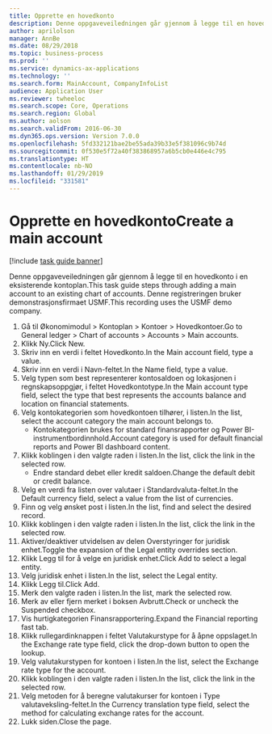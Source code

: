 ```yaml
---
title: Opprette en hovedkonto
description: Denne oppgaveveiledningen går gjennom å legge til en hovedkonto i en eksisterende kontoplan.
author: aprilolson
manager: AnnBe
ms.date: 08/29/2018
ms.topic: business-process
ms.prod: ''
ms.service: dynamics-ax-applications
ms.technology: ''
ms.search.form: MainAccount, CompanyInfoList
audience: Application User
ms.reviewer: twheeloc
ms.search.scope: Core, Operations
ms.search.region: Global
ms.author: aolson
ms.search.validFrom: 2016-06-30
ms.dyn365.ops.version: Version 7.0.0
ms.openlocfilehash: 5fd332121bae2be55ada39b33e5f381096c9b74d
ms.sourcegitcommit: 0f530e5f72a40f383868957a6b5cb0e446e4c795
ms.translationtype: HT
ms.contentlocale: nb-NO
ms.lasthandoff: 01/29/2019
ms.locfileid: "331581"
---
```

# <a name="create-a-main-account"></a><span data-ttu-id="c9f0d-103">Opprette en hovedkonto</span><span class="sxs-lookup"><span data-stu-id="c9f0d-103">Create a main account</span></span>

[!include [task guide banner](../../includes/task-guide-banner.md)]

<span data-ttu-id="c9f0d-104">Denne oppgaveveiledningen går gjennom å legge til en hovedkonto i en eksisterende kontoplan.</span><span class="sxs-lookup"><span data-stu-id="c9f0d-104">This task guide steps through adding a main account to an existing chart of accounts.</span></span> <span data-ttu-id="c9f0d-105">Denne registreringen bruker demonstrasjonsfirmaet USMF.</span><span class="sxs-lookup"><span data-stu-id="c9f0d-105">This recording uses the USMF demo company.</span></span>  

1. <span data-ttu-id="c9f0d-106">Gå til Økonomimodul > Kontoplan > Kontoer > Hovedkontoer.</span><span class="sxs-lookup"><span data-stu-id="c9f0d-106">Go to General ledger > Chart of accounts > Accounts > Main accounts.</span></span>
2. <span data-ttu-id="c9f0d-107">Klikk Ny.</span><span class="sxs-lookup"><span data-stu-id="c9f0d-107">Click New.</span></span>
3. <span data-ttu-id="c9f0d-108">Skriv inn en verdi i feltet Hovedkonto.</span><span class="sxs-lookup"><span data-stu-id="c9f0d-108">In the Main account field, type a value.</span></span>
4. <span data-ttu-id="c9f0d-109">Skriv inn en verdi i Navn-feltet.</span><span class="sxs-lookup"><span data-stu-id="c9f0d-109">In the Name field, type a value.</span></span>
5. <span data-ttu-id="c9f0d-110">Velg typen som best representerer kontosaldoen og lokasjonen i regnskapsoppgjør, i feltet Hovedkontotype.</span><span class="sxs-lookup"><span data-stu-id="c9f0d-110">In the Main account type field, select the type that best represents the accounts balance and location on financial statements.</span></span>
6. <span data-ttu-id="c9f0d-111">Velg kontokategorien som hovedkontoen tilhører, i listen.</span><span class="sxs-lookup"><span data-stu-id="c9f0d-111">In the list, select the account category the main account belongs to.</span></span>
    * <span data-ttu-id="c9f0d-112">Kontokategorien brukes for standard finansrapporter og Power BI-instrumentbordinnhold.</span><span class="sxs-lookup"><span data-stu-id="c9f0d-112">Account category is used for default financial reports and Power BI dashboard content.</span></span>  
7. <span data-ttu-id="c9f0d-113">Klikk koblingen i den valgte raden i listen.</span><span class="sxs-lookup"><span data-stu-id="c9f0d-113">In the list, click the link in the selected row.</span></span>
    * <span data-ttu-id="c9f0d-114">Endre standard debet eller kredit saldoen.</span><span class="sxs-lookup"><span data-stu-id="c9f0d-114">Change the default debit or credit balance.</span></span>  
8. <span data-ttu-id="c9f0d-115">Velg en verdi fra listen over valutaer i Standardvaluta-feltet.</span><span class="sxs-lookup"><span data-stu-id="c9f0d-115">In the Default currency field, select a value from the list of currencies.</span></span>
9. <span data-ttu-id="c9f0d-116">Finn og velg ønsket post i listen.</span><span class="sxs-lookup"><span data-stu-id="c9f0d-116">In the list, find and select the desired record.</span></span>
10. <span data-ttu-id="c9f0d-117">Klikk koblingen i den valgte raden i listen.</span><span class="sxs-lookup"><span data-stu-id="c9f0d-117">In the list, click the link in the selected row.</span></span>
11. <span data-ttu-id="c9f0d-118">Aktiver/deaktiver utvidelsen av delen Overstyringer for juridisk enhet.</span><span class="sxs-lookup"><span data-stu-id="c9f0d-118">Toggle the expansion of the Legal entity overrides section.</span></span>
12. <span data-ttu-id="c9f0d-119">Klikk Legg til for å velge en juridisk enhet.</span><span class="sxs-lookup"><span data-stu-id="c9f0d-119">Click Add to select a legal entity.</span></span>
13. <span data-ttu-id="c9f0d-120">Velg juridisk enhet i listen.</span><span class="sxs-lookup"><span data-stu-id="c9f0d-120">In the list, select the Legal entity.</span></span>
14. <span data-ttu-id="c9f0d-121">Klikk Legg til.</span><span class="sxs-lookup"><span data-stu-id="c9f0d-121">Click Add.</span></span>
15. <span data-ttu-id="c9f0d-122">Merk den valgte raden i listen.</span><span class="sxs-lookup"><span data-stu-id="c9f0d-122">In the list, mark the selected row.</span></span>
16. <span data-ttu-id="c9f0d-123">Merk av eller fjern merket i boksen Avbrutt.</span><span class="sxs-lookup"><span data-stu-id="c9f0d-123">Check or uncheck the Suspended checkbox.</span></span>
17. <span data-ttu-id="c9f0d-124">Vis hurtigkategorien Finansrapportering.</span><span class="sxs-lookup"><span data-stu-id="c9f0d-124">Expand the Financial reporting fast tab.</span></span>
18. <span data-ttu-id="c9f0d-125">Klikk rullegardinknappen i feltet Valutakurstype for å åpne oppslaget.</span><span class="sxs-lookup"><span data-stu-id="c9f0d-125">In the Exchange rate type field, click the drop-down button to open the lookup.</span></span>
19. <span data-ttu-id="c9f0d-126">Velg valutakurstypen for kontoen i listen.</span><span class="sxs-lookup"><span data-stu-id="c9f0d-126">In the list, select the Exchange rate type for the account.</span></span>
20. <span data-ttu-id="c9f0d-127">Klikk koblingen i den valgte raden i listen.</span><span class="sxs-lookup"><span data-stu-id="c9f0d-127">In the list, click the link in the selected row.</span></span>
21. <span data-ttu-id="c9f0d-128">Velg metoden for å beregne valutakurser for kontoen i Type valutaveksling-feltet.</span><span class="sxs-lookup"><span data-stu-id="c9f0d-128">In the Currency translation type field, select the method for calculating exchange rates for the account.</span></span>
22. <span data-ttu-id="c9f0d-129">Lukk siden.</span><span class="sxs-lookup"><span data-stu-id="c9f0d-129">Close the page.</span></span>

